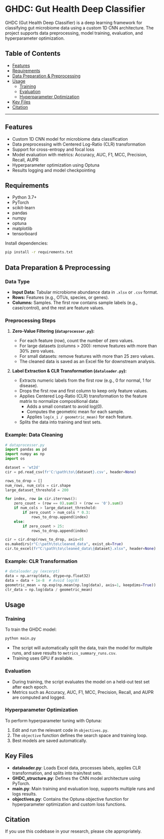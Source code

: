 # GHDC: Gut Health Deep Classifier

GHDC (Gut Health Deep Classifier) is a deep learning framework for classifying gut microbiome data using a custom 1D CNN architecture. The project supports data preprocessing, model training, evaluation, and hyperparameter optimization.

## Table of Contents

- [Features](#features)
- [Requirements](#requirements)
- [Data Preparation & Preprocessing](#data-preparation--preprocessing)
- [Usage](#usage)
  - [Training](#training)
  - [Evaluation](#evaluation)
  - [Hyperparameter Optimization](#hyperparameter-optimization)
- [Key Files](#key-files)
- [Citation](#citation)

---

## Features

- Custom 1D CNN model for microbiome data classification
- Data preprocessing with Centered Log-Ratio (CLR) transformation
- Support for cross-entropy and focal loss
- Model evaluation with metrics: Accuracy, AUC, F1, MCC, Precision, Recall, AUPR
- Hyperparameter optimization using Optuna
- Results logging and model checkpointing

## Requirements

- Python 3.7+
- PyTorch
- scikit-learn
- pandas
- numpy
- optuna
- matplotlib
- tensorboard

Install dependencies:

```bash
pip install -r requirements.txt
```

## Data Preparation & Preprocessing

### Data Type

- **Input Data:** Tabular microbiome abundance data in `.xlsx` or `.csv` format.
- **Rows:** Features (e.g., OTUs, species, or genes).
- **Columns:** Samples. The first row contains sample labels (e.g., case/control), and the rest are feature values.

### Preprocessing Steps

1. **Zero-Value Filtering (`dataprocesser.py`):**
   - For each feature (row), count the number of zero values.
   - For large datasets (columns > 200): remove features with more than 30% zero values.
   - For small datasets: remove features with more than 25 zero values.
   - The cleaned data is saved as an Excel file for downstream analysis.

2. **Label Extraction & CLR Transformation (`dataloader.py`):**
   - Extracts numeric labels from the first row (e.g., 0 for normal, 1 for disease).
   - Drops the first row and first column to keep only feature values.
   - Applies Centered Log-Ratio (CLR) transformation to the feature matrix to normalize compositional data:
     - Adds a small constant to avoid log(0).
     - Computes the geometric mean for each sample.
     - Applies `log(x_i / geometric_mean)` for each feature.
   - Splits the data into training and test sets.

### Example: Data Cleaning

```python
# dataprocesser.py
import pandas as pd
import numpy as np
import os

dataset = 'wt2d'
cir = pd.read_csv(fr'C:\path\to\{dataset}.csv', header=None)

rows_to_drop = []
num_rows, num_cols = cir.shape
large_dataset_threshold = 200

for index, row in cir.iterrows():
    zero_count = (row == 0).sum() + (row == '0').sum()
    if num_cols > large_dataset_threshold:
        if zero_count > num_cols * 0.3:
            rows_to_drop.append(index)
    else:
        if zero_count > 25:
            rows_to_drop.append(index)

cir = cir.drop(rows_to_drop, axis=0)
os.makedirs(r"C:\path\to\cleaned_data", exist_ok=True)
cir.to_excel(fr"C:\path\to\cleaned_data\{dataset}.xlsx", header=None)
```

### Example: CLR Transformation

```python
# dataloader.py (excerpt)
data = np.array(data, dtype=np.float32)
data = data + 1e-8  # Avoid log(0)
geometric_mean = np.exp(np.mean(np.log(data), axis=1, keepdims=True))
clr_data = np.log(data / geometric_mean)
```

## Usage

### Training

To train the GHDC model:

```bash
python main.py
```

- The script will automatically split the data, train the model for multiple runs, and save results to `metrics_summary_runs.csv`.
- Training uses GPU if available.

### Evaluation

- During training, the script evaluates the model on a held-out test set after each epoch.
- Metrics such as Accuracy, AUC, F1, MCC, Precision, Recall, and AUPR are computed and logged.

### Hyperparameter Optimization

To perform hyperparameter tuning with Optuna:

1. Edit and run the relevant code in `objectives.py`.
2. The `objective` function defines the search space and training loop.
3. Best models are saved automatically.

## Key Files

- **dataloader.py**: Loads Excel data, processes labels, applies CLR transformation, and splits into train/test sets.
- **GHDC_structure.py**: Defines the CNN model architecture using PyTorch.
- **main.py**: Main training and evaluation loop, supports multiple runs and logs results.
- **objectives.py**: Contains the Optuna objective function for hyperparameter optimization and custom loss functions.

## Citation

If you use this codebase in your research, please cite appropriately.
